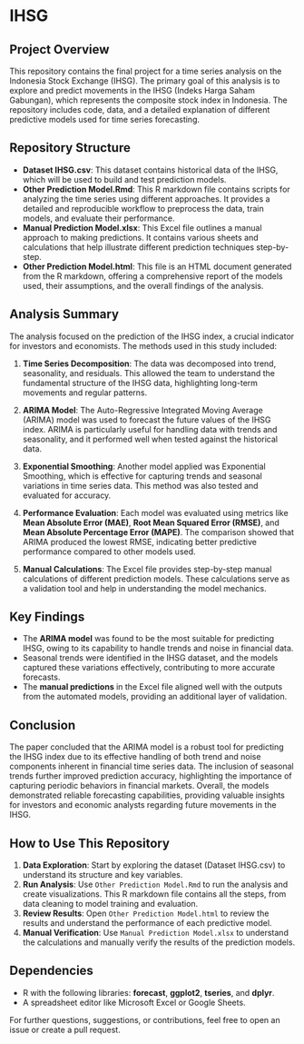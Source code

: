# IHSG

## Project Overview
This repository contains the final project for a time series analysis on the Indonesia Stock Exchange (IHSG). The primary goal of this analysis is to explore and predict movements in the IHSG (Indeks Harga Saham Gabungan), which represents the composite stock index in Indonesia. The repository includes code, data, and a detailed explanation of different predictive models used for time series forecasting.

## Repository Structure
- **Dataset IHSG.csv**: This dataset contains historical data of the IHSG, which will be used to build and test prediction models.
- **Other Prediction Model.Rmd**: This R markdown file contains scripts for analyzing the time series using different approaches. It provides a detailed and reproducible workflow to preprocess the data, train models, and evaluate their performance.
- **Manual Prediction Model.xlsx**: This Excel file outlines a manual approach to making predictions. It contains various sheets and calculations that help illustrate different prediction techniques step-by-step.
- **Other Prediction Model.html**: This file is an HTML document generated from the R markdown, offering a comprehensive report of the models used, their assumptions, and the overall findings of the analysis.

## Analysis Summary
The analysis focused on the prediction of the IHSG index, a crucial indicator for investors and economists. The methods used in this study included:

1. **Time Series Decomposition**: The data was decomposed into trend, seasonality, and residuals. This allowed the team to understand the fundamental structure of the IHSG data, highlighting long-term movements and regular patterns.

2. **ARIMA Model**: The Auto-Regressive Integrated Moving Average (ARIMA) model was used to forecast the future values of the IHSG index. ARIMA is particularly useful for handling data with trends and seasonality, and it performed well when tested against the historical data.

3. **Exponential Smoothing**: Another model applied was Exponential Smoothing, which is effective for capturing trends and seasonal variations in time series data. This method was also tested and evaluated for accuracy.

4. **Performance Evaluation**: Each model was evaluated using metrics like **Mean Absolute Error (MAE)**, **Root Mean Squared Error (RMSE)**, and **Mean Absolute Percentage Error (MAPE)**. The comparison showed that ARIMA produced the lowest RMSE, indicating better predictive performance compared to other models used.

5. **Manual Calculations**: The Excel file provides step-by-step manual calculations of different prediction models. These calculations serve as a validation tool and help in understanding the model mechanics.

## Key Findings
- The **ARIMA model** was found to be the most suitable for predicting IHSG, owing to its capability to handle trends and noise in financial data.
- Seasonal trends were identified in the IHSG dataset, and the models captured these variations effectively, contributing to more accurate forecasts.
- The **manual predictions** in the Excel file aligned well with the outputs from the automated models, providing an additional layer of validation.

## Conclusion
The paper concluded that the ARIMA model is a robust tool for predicting the IHSG index due to its effective handling of both trend and noise components inherent in financial time series data. The inclusion of seasonal trends further improved prediction accuracy, highlighting the importance of capturing periodic behaviors in financial markets. Overall, the models demonstrated reliable forecasting capabilities, providing valuable insights for investors and economic analysts regarding future movements in the IHSG.

## How to Use This Repository
1. **Data Exploration**: Start by exploring the dataset (Dataset IHSG.csv) to understand its structure and key variables.
2. **Run Analysis**: Use `Other Prediction Model.Rmd` to run the analysis and create visualizations. This R markdown file contains all the steps, from data cleaning to model training and evaluation.
3. **Review Results**: Open `Other Prediction Model.html` to review the results and understand the performance of each predictive model.
4. **Manual Verification**: Use `Manual Prediction Model.xlsx` to understand the calculations and manually verify the results of the prediction models.

## Dependencies
- R with the following libraries: **forecast**, **ggplot2**, **tseries**, and **dplyr**.
- A spreadsheet editor like Microsoft Excel or Google Sheets.

For further questions, suggestions, or contributions, feel free to open an issue or create a pull request.
